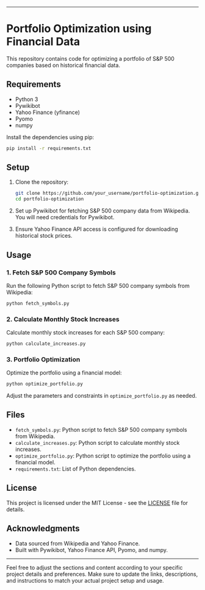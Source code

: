 

---

# Portfolio Optimization using Financial Data

This repository contains code for optimizing a portfolio of S&P 500 companies based on historical financial data.

## Requirements

- Python 3
- Pywikibot
- Yahoo Finance (yfinance)
- Pyomo
- numpy

Install the dependencies using pip:

```bash
pip install -r requirements.txt
```

## Setup

1. Clone the repository:

   ```bash
   git clone https://github.com/your_username/portfolio-optimization.git
   cd portfolio-optimization
   ```

2. Set up Pywikibot for fetching S&P 500 company data from Wikipedia. You will need credentials for Pywikibot.

3. Ensure Yahoo Finance API access is configured for downloading historical stock prices.

## Usage

### 1. Fetch S&P 500 Company Symbols

Run the following Python script to fetch S&P 500 company symbols from Wikipedia:

```python
python fetch_symbols.py
```

### 2. Calculate Monthly Stock Increases

Calculate monthly stock increases for each S&P 500 company:

```python
python calculate_increases.py
```

### 3. Portfolio Optimization

Optimize the portfolio using a financial model:

```python
python optimize_portfolio.py
```

Adjust the parameters and constraints in `optimize_portfolio.py` as needed.

## Files

- `fetch_symbols.py`: Python script to fetch S&P 500 company symbols from Wikipedia.
- `calculate_increases.py`: Python script to calculate monthly stock increases.
- `optimize_portfolio.py`: Python script to optimize the portfolio using a financial model.
- `requirements.txt`: List of Python dependencies.

## License

This project is licensed under the MIT License - see the [LICENSE](LICENSE) file for details.

## Acknowledgments

- Data sourced from Wikipedia and Yahoo Finance.
- Built with Pywikibot, Yahoo Finance API, Pyomo, and numpy.


---

Feel free to adjust the sections and content according to your specific project details and preferences. Make sure to update the links, descriptions, and instructions to match your actual project setup and usage.

